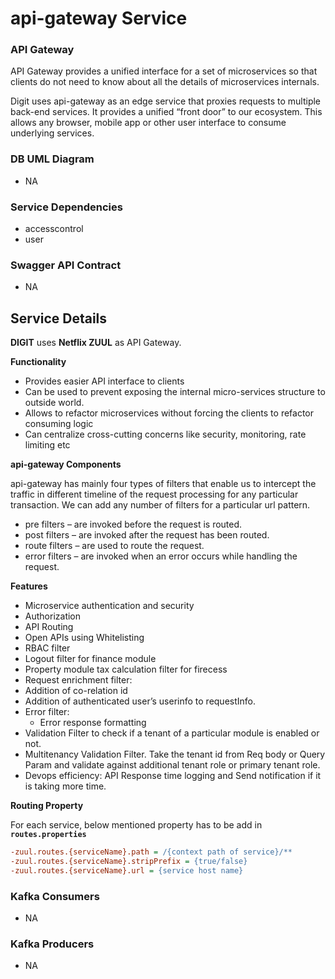 # api-gateway Service
### API Gateway
API Gateway provides a unified interface for a set of microservices so that clients do not need to know about all the details of microservices internals.

Digit uses api-gateway as an edge service that proxies requests to multiple back-end services. It provides a unified “front door” to our ecosystem.
This allows any browser, mobile app or other user interface to consume underlying services.

### DB UML Diagram

- NA

### Service Dependencies
- accesscontrol
- user

### Swagger API Contract

- NA
## Service Details
**DIGIT** uses **Netflix ZUUL** as API Gateway.

**Functionality**
- Provides easier API interface to clients
- Can be used to prevent exposing the internal micro-services structure to outside world.
- Allows to refactor microservices without forcing the clients to refactor consuming logic
- Can centralize cross-cutting concerns like security, monitoring, rate limiting etc

**api-gateway Components**

api-gateway has mainly four types of filters that enable us to intercept the traffic in different timeline of the request processing for any particular transaction.
We can add any number of filters for a particular url pattern.

- pre filters – are invoked before the request is routed.
- post filters – are invoked after the request has been routed.
- route filters – are used to route the request.
- error filters – are invoked when an error occurs while handling the request.

**Features**
- Microservice authentication and security
- Authorization
- API Routing
- Open APIs using Whitelisting
- RBAC filter
- Logout filter for finance module
- Property module tax calculation filter for firecess
- Request enrichment filter:
- Addition of co-relation id
- Addition of authenticated user’s userinfo to requestInfo.
- Error filter:
    - Error response formatting
- Validation Filter to check if a tenant of a particular module is enabled or not.
- Multitenancy Validation Filter. Take the tenant id from Req body or Query Param and validate against additional tenant role or primary tenant role.
- Devops efficiency: API Response time logging and Send notification if it is taking more time.

**Routing Property**

For each service, below mentioned property has to be add in **`routes.properties`**
```ini
-zuul.routes.{serviceName}.path = /{context path of service}/**
-zuul.routes.{serviceName}.stripPrefix = {true/false}
-zuul.routes.{serviceName}.url = {service host name}
```
### Kafka Consumers

- NA

### Kafka Producers

- NA